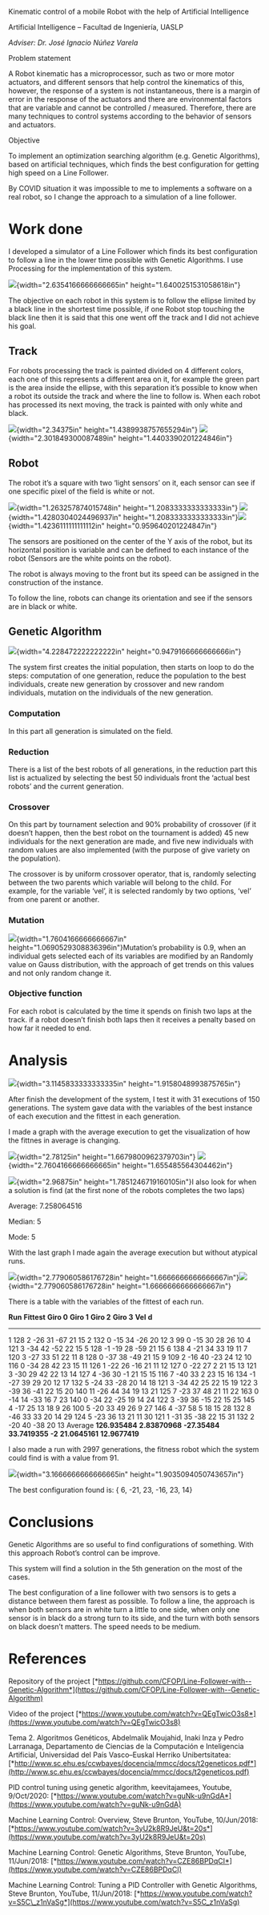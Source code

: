 Kinematic control of a mobile Robot with the help of Artificial
Intelligence

Artificial Intelligence – Facultad de Ingeniería, UASLP

*Adviser: Dr. José Ignacio Núñez Varela*

Problem statement

A Robot kinematic has a microprocessor, such as two or more motor
actuators, and different sensors that help control the kinematics of
this, however, the response of a system is not instantaneous, there is a
margin of error in the response of the actuators and there are
environmental factors that are variable and cannot be controlled /
measured. Therefore, there are many techniques to control systems
according to the behavior of sensors and actuators.

Objective

To implement an optimization searching algorithm (e.g. Genetic
Algorithms), based on artificial techniques, which finds the best
configuration for getting high speed on a Line Follower.

By COVID situation it was impossible to me to implements a software on a
real robot, so I change the approach to a simulation of a line follower.

Work done
=========

I developed a simulator of a Line Follower which finds its best
configuration to follow a line in the lower time possible with Genetic
Algorithms. I use Processing for the implementation of this system.

![](./media/media/image1.jpeg){width="2.6354166666666665in"
height="1.6400251531058618in"}

The objective on each robot in this system is to follow the ellipse
limited by a black line in the shortest time possible, if one Robot stop
touching the black line then it is said that this one went off the track
and I did not achieve his goal.

Track
-----

For robots processing the track is painted divided on 4 different
colors, each one of this represents a different area on it, for example
the green part is the area inside the ellipse, with this separation it’s
possible to know when a robot its outside the track and where the line
to follow is. When each robot has processed its next moving, the track
is painted with only white and black.

![](./media/media/image2.jpeg){width="2.34375in"
height="1.4389938757655294in"}
![](./media/media/image3.png){width="2.301849300087489in"
height="1.4403390201224846in"}

Robot
-----

The robot it’s a square with two ‘light sensors’ on it, each sensor can
see if one specific pixel of the field is white or not.

![](./media/media/image4.png){width="1.263257874015748in"
height="1.2083333333333333in"}
![](./media/media/image5.png){width="1.4280304024496937in"
height="1.2083333333333333in"}![](./media/media/image6.png){width="1.4236111111111112in"
height="0.959640201224847in"}

The sensors are positioned on the center of the Y axis of the robot, but
its horizontal position is variable and can be defined to each instance
of the robot (Sensors are the white points on the robot).

The robot is always moving to the front but its speed can be assigned in
the construction of the instance.

To follow the line, robots can change its orientation and see if the
sensors are in black or white.

Genetic Algorithm
-----------------

![](./media/media/image7.png){width="4.228472222222222in"
height="0.9479166666666666in"}

The system first creates the initial population, then starts on loop to
do the steps: computation of one generation, reduce the population to
the best individuals, create new generation by crossover and new random
individuals, mutation on the individuals of the new generation.

### Computation

In this part all generation is simulated on the field.

### Reduction

There is a list of the best robots of all generations, in the reduction
part this list is actualized by selecting the best 50 individuals front
the ‘actual best robots’ and the current generation.

### Crossover

On this part by tournament selection and 90% probability of crossover
(if it doesn’t happen, then the best robot on the tournament is added)
45 new individuals for the next generation are made, and five new
individuals with random values are also implemented (with the purpose of
give variety on the population).

The crossover is by uniform crossover operator, that is, randomly
selecting between the two parents which variable will belong to the
child. For example, for the variable ‘vel’, it is selected randomly by
two options, ‘vel’ from one parent or another.

### Mutation

![](./media/media/image8.png){width="1.7604166666666667in"
height="1.0690529308836396in"}Mutation’s probability is 0.9, when an
individual gets selected each of its variables are modified by an
Randomly value on Gauss distribution, with the approach of get trends on
this values and not only random change it.

### Objective function

For each robot is calculated by the time it spends on finish two laps at
the track. if a robot doesn’t finish both laps then it receives a
penalty based on how far it needed to end.

Analysis
========

![](./media/media/image9.png){width="3.1145833333333335in"
height="1.9158048993875765in"}

After finish the development of the system, I test it with 31 executions
of 150 generations. The system gave data with the variables of the best
instance of each execution and the fittest in each generation.

I made a graph with the average execution to get the visualization of
how the fittnes in average is changing.

![](./media/media/image10.png){width="2.78125in"
height="1.6679800962379703in"}
![](./media/media/image11.png){width="2.7604166666666665in"
height="1.655485564304462in"}

![](./media/media/image12.png){width="2.96875in"
height="1.7851246719160105in"}I also look for when a solution is find
(at the first none of the robots completes the two laps)

Average: 7.258064516

Median: 5

Mode: 5

With the last graph I made again the average execution but without
atypical runs.

![](./media/media/image13.png){width="2.779060586176728in"
height="1.6666666666666667in"}![](./media/media/image14.png){width="2.779060586176728in"
height="1.6666666666666667in"}

There is a table with the variables of the fittest of each run.

  **Run**   **Fittest**      **Giro 0**       **Giro 1**      **Giro 2**       **Giro 3**   **Vel**          **d**
  --------- ---------------- ---------------- --------------- ---------------- ------------ ---------------- ----------------
  1         128              2                -26             31               -67          21               15
  2         132              0                -15             34               -26          20               12
  3         99               0                -15             30               28           26               10
  4         121              3                -34             42               -52          22               15
  5         128              -1               -19             28               -59          21               15
  6         138              4                -21             34               33           19               11
  7         120              3                -27             33               51           22               11
  8         128              0                -37             38               -49          21               15
  9         109              2                -16             40               -23          24               12
  10        116              0                -34             28               42           23               15
  11        126              1                -22             26               -16          21               11
  12        127              0                -22             27               2            21               15
  13        121              3                -30             29               42           22               13
  14        127              4                -36             30               -1           21               15
  15        116              7                -40             33               2            23               15
  16        134              -1               -27             39               29           20               12
  17        132              5                -24             33               -28          20               14
  18        121              3                -34             42               25           22               15
  19        122              3                -39             36               -41          22               15
  20        140              11               -26             44               34           19               13
  21        125              7                -23             37               48           21               11
  22        163              0                -14             14               -33          16               7
  23        140              0                -34             22               -25          19               14
  24        122              3                -39             36               -15          22               15
  25        145              4                -17             25               13           18               9
  26        100              5                -20             33               49           26               9
  27        146              4                -37             58               5            18               15
  28        132              8                -46             33               33           20               14
  29        124              5                -23             36               13           21               11
  30        121              1                -31             35               -38          22               15
  31        132              2                -20             40               -38          20               13
  Average   **126.935484**   **2.83870968**   **-27.35484**   **33.7419355**   **-2**       **21.0645161**   **12.9677419**

I also made a run with 2997 generations, the fitness robot which the
system could find is with a value from 91.

![](./media/media/image15.png){width="3.1666666666666665in"
height="1.9035094050743657in"}

The best configuration found is: { 6, -21, 23, -16, 23, 14}

Conclusions
===========

Genetic Algorithms are so useful to find configurations of something.
With this approach Robot’s control can be improve.

This system will find a solution in the 5th generation on the most of
the cases.

The best configuration of a line follower with two sensors is to gets a
distance between them farest as possible. To follow a line, the approach
is when both sensors are in white turn a little to one side, when only
one sensor is in black do a strong turn to its side, and the turn with
both sensors on black doesn’t matters. The speed needs to be medium.

References
==========

Repository of the project
[*https://github.com/CFOP/Line-Follower-with--Genetic-Algorithm*](https://github.com/CFOP/Line-Follower-with--Genetic-Algorithm)

Video of the project
[*https://www.youtube.com/watch?v=QEgTwicO3s8*](https://www.youtube.com/watch?v=QEgTwicO3s8)

Tema 2. Algoritmos Genéticos, Abdelmalik Moujahid, Inaki Inza y Pedro
Larranaga, Departamento de Ciencias de la Computación e Inteligencia
Artificial, Universidad del País Vasco–Euskal Herriko Unibertsitatea:
[*http://www.sc.ehu.es/ccwbayes/docencia/mmcc/docs/t2geneticos.pdf*](http://www.sc.ehu.es/ccwbayes/docencia/mmcc/docs/t2geneticos.pdf)

PID control tuning using genetic algorithm, keevitajamees, Youtube,
9/Oct/2020:
[*https://www.youtube.com/watch?v=guNk-u9nGdA*](https://www.youtube.com/watch?v=guNk-u9nGdA)

Machine Learning Control: Overview, Steve Brunton, YouTube, 10/Jun/2018:
[*https://www.youtube.com/watch?v=3yU2k8R9JeU&t=20s*](https://www.youtube.com/watch?v=3yU2k8R9JeU&t=20s)

Machine Learning Control: Genetic Algorithms, Steve Brunton, YouTube,
11/Jun/2018:
[*https://www.youtube.com/watch?v=CZE86BPDqCI*](https://www.youtube.com/watch?v=CZE86BPDqCI)

Machine Learning Control: Tuning a PID Controller with Genetic
Algorithms, Steve Brunton, YouTube, 11/Jun/2018:
[*https://www.youtube.com/watch?v=S5C\_z1nVaSg*](https://www.youtube.com/watch?v=S5C_z1nVaSg)
